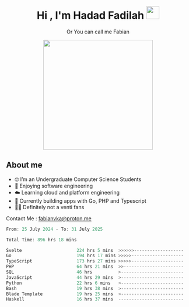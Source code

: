 <h1 align="center">Hi , I'm Hadad Fadilah  <img src="https://media.giphy.com/media/hvRJCLFzcasrR4ia7z/giphy.gif" width="35" ></h1>
<p align="center"><span>Or You can call me <span style="font: bold">Fabian</span></p>
<p align="center">
<img src="https://media.tenor.com/78dNivDemDAAAAAi/speech-bubble-venti.gif" width="300"/>    
</p>

##  About me
- 🤓 I’m an Undergraduate Computer Science Students
- 🍰 Enjoying software engineering
- ☁️ Learning cloud and platform engineering
- 🧰 Currently building apps with Go, PHP and Typescript 
- 🏃‍♂️ Definitely not a venti fans

Contact Me : fabianvka@proton.me

<!--START_SECTION:waka-->

```go
From: 25 July 2024 - To: 31 July 2025

Total Time: 896 hrs 18 mins

Svelte                     224 hrs 5 mins  >>>>>>-------------------   24.80 %
Go                         194 hrs 17 mins >>>>>--------------------   21.50 %
TypeScript                 173 hrs 27 mins >>>>>--------------------   19.20 %
PHP                        64 hrs 21 mins  >>-----------------------   07.12 %
SQL                        46 hrs          >------------------------   05.09 %
JavaScript                 44 hrs 29 mins  >------------------------   04.92 %
Python                     22 hrs 6 mins   >------------------------   02.45 %
Bash                       19 hrs 38 mins  >------------------------   02.17 %
Blade Template             19 hrs 25 mins  >------------------------   02.15 %
Haskell                    16 hrs 37 mins  -------------------------   01.84 %
```

<!--END_SECTION:waka-->




<!--
**Fadil-Tao/Fadil-Tao** is a ✨ _special_ ✨ repository because its `README.md` (this file) appears on your GitHub profile.


